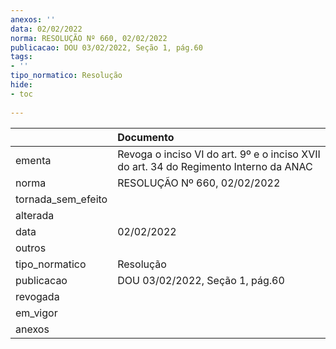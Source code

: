 ```yaml
---
anexos: ''
data: 02/02/2022
norma: RESOLUÇÃO Nº 660, 02/02/2022
publicacao: DOU 03/02/2022, Seção 1, pág.60
tags:
- ''
tipo_normatico: Resolução
hide: 
- toc 
 
---
```


|                    | Documento                                                                             |
|:-------------------|:--------------------------------------------------------------------------------------|
| ementa             | Revoga o inciso VI do art. 9º e o inciso XVII do art. 34 do Regimento Interno da ANAC |
| norma              | RESOLUÇÃO Nº 660, 02/02/2022                                                          |
| tornada_sem_efeito |                                                                                       |
| alterada           |                                                                                       |
| data               | 02/02/2022                                                                            |
| outros             |                                                                                       |
| tipo_normatico     | Resolução                                                                             |
| publicacao         | DOU 03/02/2022, Seção 1, pág.60                                                       |
| revogada           |                                                                                       |
| em_vigor           |                                                                                       |
| anexos             |                                                                                       |